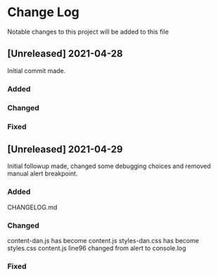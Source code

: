 # Change Log
Notable changes to this project will be added to this file

## [Unreleased] 2021-04-28
Initial commit made.
### Added

### Changed

### Fixed

## [Unreleased] 2021-04-29
Initial followup made, changed some debugging choices and removed manual alert breakpoint.
### Added
CHANGELOG.md
### Changed
content-dan.js has become content.js
styles-dan.css has become styles.css
content.js line96 changed from alert to console.log
### Fixed
